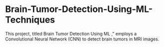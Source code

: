 # Brain-Tumor-Detection-Using-ML-Techniques
This project, titled Brain Tumor Detection Using ML ," employs a Convolutional Neural Network (CNN) to detect brain tumors in MRI images. 
